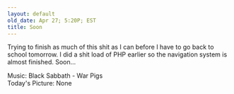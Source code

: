 ```yaml
---
layout: default
old_date: Apr 27; 5:20P; EST
title: Soon
---
```


Trying to finish as much of this shit as I can before I have to go back to
school tomorrow. I did a shit load of PHP earlier so the navigation system is
almost finished. Soon...

Music: Black Sabbath - War Pigs  
Today's Picture: None
